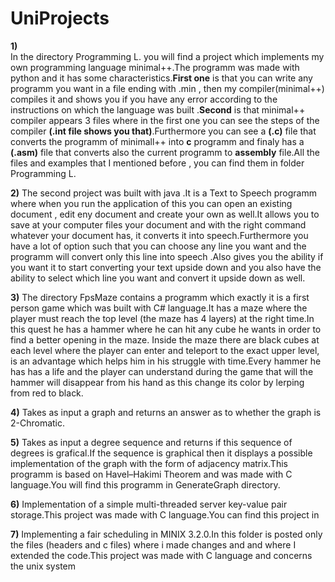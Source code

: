 # UniProjects

**1)**  
In the directory Programming L. you will find a project which implements my own programming language minimal++.The programm was made with python and it has some characteristics.**First one** is that you can write any programm you want in a file ending with .min ,  then my compiler(minimal++) compiles it and shows you if you have any error according to the instructions on which the language was built .**Second** is that minimal++ compiler appears 3 files where in the first one you can see the steps of the compiler **(.int file shows you that)**.Furthermore you can see a **(.c)** file that converts the programm of minimall++ into **c** programm and finaly has a **(.asm)** file that converts also the current programm to **assembly** file.All the files and examples that I mentioned before , you can find them in folder Programming L. 

**2)**
The second project was built with java .It is a Text to Speech programm where when you run the application of this you can open an existing document , edit eny document and create your own as well.It allows you to save at your computer files your document and with the right command whatever your document has, it converts it into speech.Furthermore you have a lot of option such that you can choose any line you want and the programm will convert only this line into speech  .Also gives you the ability if you want it to start converting your text upside down and you also have the ability to select which line you want and convert it upside down as well.
 
**3)**
The directory FpsMaze contains a programm which exactly it is a first person game which was built with C# language.It has a maze where the player must reach the top level (the maze has 4 layers) at the right time.In this quest he has a hammer where he can hit any cube he wants in order to find a better opening in the maze. Inside the maze there are black cubes at each level where the player can enter and teleport to the exact upper  level, is an advantage which helps him in his struggle with time.Every hammer he has has a life and the player can understand during the game that will the hammer will disappear from his hand as this change its color by lerping from red to black.

**4)** Takes as input a graph and returns an answer as to whether the graph is 2-Chromatic.

**5)** Takes as input a degree sequence and returns if this sequence of degrees is grafical.Ιf the sequence is graphical then it displays a possible implementation of the graph with the form of adjacency matrix.This programm is based on Havel–Hakimi Theorem and was made with C language.You will find this programm in GenerateGraph directory.

**6)**
Implementation of a simple multi-threaded server key-value pair storage.This project was made with C language.You can find this project in 

**7)**
Implementing a fair scheduling in MINIX 3.2.0.In this folder is posted only the files (headers and c files) where i made changes and and where I extended the code.This project was made with C language  and concerns the unix system
